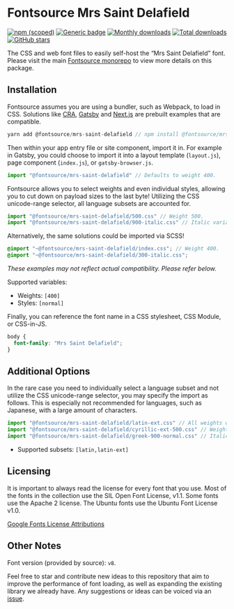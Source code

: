 # Fontsource Mrs Saint Delafield

[![npm (scoped)](https://img.shields.io/npm/v/@fontsource/mrs-saint-delafield?color=brightgreen)](https://www.npmjs.com/package/@fontsource/mrs-saint-delafield) [![Generic badge](https://img.shields.io/badge/fontsource-passing-brightgreen)](https://github.com/fontsource/fontsource) [![Monthly downloads](https://badgen.net/npm/dm/@fontsource/mrs-saint-delafield)](https://github.com/fontsource/fontsource) [![Total downloads](https://badgen.net/npm/dt/@fontsource/mrs-saint-delafield)](https://github.com/fontsource/fontsource) [![GitHub stars](https://img.shields.io/github/stars/fontsource/fontsource.svg?style=social&label=Star)](https://github.com/fontsource/fontsource/stargazers)

The CSS and web font files to easily self-host the “Mrs Saint Delafield” font. Please visit the main [Fontsource monorepo](https://github.com/fontsource/fontsource) to view more details on this package.

## Installation

Fontsource assumes you are using a bundler, such as Webpack, to load in CSS. Solutions like [CRA](https://create-react-app.dev/), [Gatsby](https://www.gatsbyjs.org/) and [Next.js](https://nextjs.org/) are prebuilt examples that are compatible.

```javascript
yarn add @fontsource/mrs-saint-delafield // npm install @fontsource/mrs-saint-delafield
```

Then within your app entry file or site component, import it in. For example in Gatsby, you could choose to import it into a layout template (`layout.js`), page component (`index.js`), or `gatsby-browser.js`.

```javascript
import "@fontsource/mrs-saint-delafield" // Defaults to weight 400.
```

Fontsource allows you to select weights and even individual styles, allowing you to cut down on payload sizes to the last byte! Utilizing the CSS unicode-range selector, all language subsets are accounted for.

```javascript
import "@fontsource/mrs-saint-delafield/500.css" // Weight 500.
import "@fontsource/mrs-saint-delafield/900-italic.css" // Italic variant.
```

Alternatively, the same solutions could be imported via SCSS!

```scss
@import "~@fontsource/mrs-saint-delafield/index.css"; // Weight 400.
@import "~@fontsource/mrs-saint-delafield/300-italic.css";
```

_These examples may not reflect actual compatibility. Please refer below._

Supported variables:

- Weights: `[400]`
- Styles: `[normal]`

Finally, you can reference the font name in a CSS stylesheet, CSS Module, or CSS-in-JS.

```css
body {
  font-family: "Mrs Saint Delafield";
}
```

## Additional Options

In the rare case you need to individually select a language subset and not utilize the CSS unicode-range selector, you may specify the import as follows. This is especially not recommended for languages, such as Japanese, with a large amount of characters.

```javascript
import "@fontsource/mrs-saint-delafield/latin-ext.css" // All weights with normal style included.
import "@fontsource/mrs-saint-delafield/cyrillic-ext-500.css" // Weight 500 with normal style.
import "@fontsource/mrs-saint-delafield/greek-900-normal.css" // Italic variant.
```

- Supported subsets: `[latin,latin-ext]`

## Licensing

It is important to always read the license for every font that you use.
Most of the fonts in the collection use the SIL Open Font License, v1.1. Some fonts use the Apache 2 license. The Ubuntu fonts use the Ubuntu Font License v1.0.

[Google Fonts License Attributions](https://fonts.google.com/attribution)

## Other Notes

Font version (provided by source): `v8`.

Feel free to star and contribute new ideas to this repository that aim to improve the performance of font loading, as well as expanding the existing library we already have. Any suggestions or ideas can be voiced via an [issue](https://github.com/fontsource/fontsource/issues).

